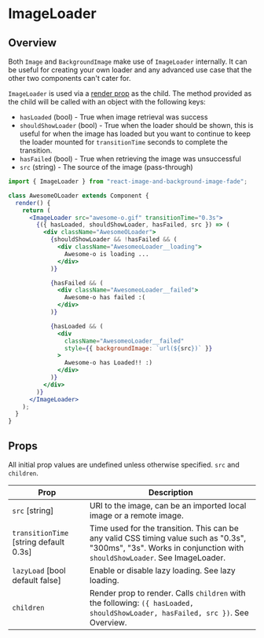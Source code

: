 # ImageLoader

## <a id="overview"></a>Overview

Both `Image` and `BackgroundImage` make use of `ImageLoader` internally. It can be useful for creating your own loader and any advanced use case that the other two components can't cater for.

`ImageLoader` is used via a [render prop](https://reactjs.org/docs/render-props.html) as the child. The method provided as the child will be called with an object with the following keys:

- `hasLoaded` (bool) - True when image retrieval was success
- `shouldShowLoader` (bool) - True when the loader should be shown, this is useful for when the image has loaded but you want to continue to keep the loader mounted for `transitionTime` seconds to complete the transition.
- `hasFailed` (bool) - True when retrieving the image was unsuccessful
- `src` (string) - The source of the image (pass-through)

```jsx
import { ImageLoader } from "react-image-and-background-image-fade";

class AwesomeOLoader extends Component {
  render() {
    return (
      <ImageLoader src="awesome-o.gif" transitionTime="0.3s">
        {({ hasLoaded, shouldShowLoader, hasFailed, src }) => (
          <div className="AwesomeOLoader">
            {shouldShowLoader && !hasFailed && (
              <div className="AwesomeoLoader__loading">
                Awesome-o is loading ...
              </div>
            )}

            {hasFailed && (
              <div className="AwesomeoLoader__failed">
                Awesome-o has failed :(
              </div>
            )}

            {hasLoaded && (
              <div
                className="AwesomeoLoader__failed"
                style={{ backgroundImage: `url(${src})` }}
              >
                Awesome-o has Loaded!! :)
              </div>
            )}
          </div>
        )}
      </ImageLoader>
    );
  }
}
```

## <a id="props"></a> Props

All initial prop values are undefined unless otherwise specified. `src` and `children`.

| Prop                                   | Description                                                                                                                                                        |
| -------------------------------------- | ------------------------------------------------------------------------------------------------------------------------------------------------------------------ |
| `src` [string]                         | URI to the image, can be an imported local image or a remote image.                                                                                                |
| `transitionTime` [string default 0.3s] | Time used for the transition. This can be any valid CSS timing value such as "0.3s", "300ms", "3s". Works in conjunction with `shouldShowLoader`. See ImageLoader. |
| `lazyLoad` [bool default false]        | Enable or disable lazy loading. See lazy loading.                                                                                                                  |
| `children`                             | Render prop to render. Calls `children` with the following: `({ hasLoaded, shouldShowLoader, hasFailed, src })`. See Overview.                                     |
